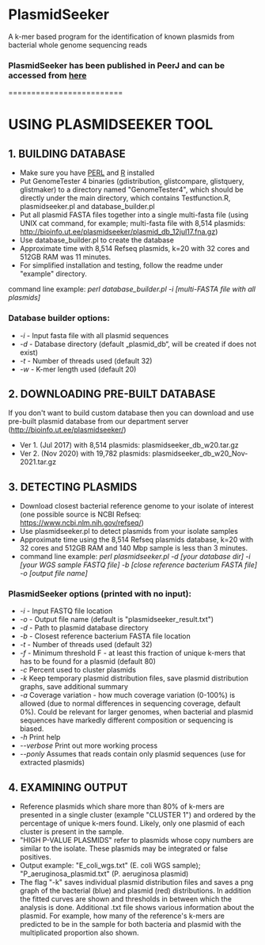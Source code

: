 # PlasmidSeeker
A k-mer based program for the identification of known plasmids from bacterial whole genome sequencing reads
### PlasmidSeeker has been published in PeerJ and can be accessed from [here](https://peerj.com/articles/4588/)

=========================

# USING PLASMIDSEEKER TOOL

## 1. BUILDING DATABASE

- Make sure you have [PERL](http://learn.perl.org/installing/unix_linux.html) and [R](https://cran.r-project.org/doc/manuals/r-release/R-admin.html#Obtaining-R) installed
- Put GenomeTester 4 binaries (gdistribution, glistcompare, glistquery, glistmaker) to a directory named "GenomeTester4", which should be directly under the main directory, which contains Testfunction.R, plasmidseeker.pl and database_builder.pl
- Put all plasmid FASTA files together into a single multi-fasta file (using UNIX cat command, for example; multi-fasta file with 8,514 plasmids: http://bioinfo.ut.ee/plasmidseeker/plasmid_db_12jul17.fna.gz)
- Use database_builder.pl to create the database
- Approximate time with 8,514 Refseq plasmids, k=20 with 32 cores and 512GB RAM was 11 minutes.
- For simplified installation and testing, follow the readme under "example" directory.

command line example: *perl database_builder.pl -i [multi-FASTA file with all plasmids]*

### Database builder options:
- *-i* - Input fasta file with all plasmid sequences
- *-d* - Database directory (default „plasmid_db“, will be created if does not exist)
- *-t* - Number of threads used (default 32)
- *-w* - K-mer length used (default 20)

## 2. DOWNLOADING PRE-BUILT DATABASE
If you don't want to build custom database then you can download and use pre-built plasmid database from our department server (http://bioinfo.ut.ee/plasmidseeker/) 
- Ver 1. (Jul 2017) with 8,514 plasmids: plasmidseeker_db_w20.tar.gz 
- Ver 2. (Nov 2020) with 19,782 plasmids: plasmidseeker_db_w20_Nov-2021.tar.gz 

## 3. DETECTING PLASMIDS

- Download closest bacterial reference genome to your isolate of interest (one possible source is NCBI Refseq: https://www.ncbi.nlm.nih.gov/refseq/)
- Use plasmidseeker.pl to detect plasmids from your isolate samples
- Approximate time using the 8,514 Refseq plasmids database, k=20 with 32 cores and 512GB RAM and 140 Mbp sample is less than 3 minutes.
- command line example: *perl plasmidseeker.pl -d [your database dir] -i [your WGS sample FASTQ file] -b [close reference bacterium FASTA file] -o [output file name]*

### PlasmidSeeker options (printed with no input):
- *-i* - Input FASTQ file location
- *-o* - Output file name (default is "plasmidseeker_result.txt")
- *-d* - Path to plasmid database directory
- *-b* - Closest reference bacterium FASTA file location
- *-t* - Number of threads used (default 32)
- *-f* - Minimum threshold F - at least this fraction of unique k-mers that has to be found for a plasmid (default 80)
- *-c* Percent used to cluster plasmids
- *-k* Keep temporary plasmid distribution files, save plasmid distribution graphs, save additional summary
- *-a* Coverage variation - how much coverage variation (0-100%) is allowed (due to normal differences in sequencing coverage, default 0%). Could be relevant for larger genomes, when bacterial and plasmid sequences have markedly different composition or sequencing is biased.
- *-h* Print help
- *--verbose* Print out more working process
- *--ponly* Assumes that reads contain only plasmid sequences (use for extracted plasmids)


## 4. EXAMINING OUTPUT

- Reference plasmids which share more than 80% of k-mers are presented in a single cluster (example "CLUSTER 1") and ordered by the percentage of unique k-mers found. Likely, only one plasmid of each cluster is present in the sample.
- "HIGH P-VALUE PLASMIDS" refer to plasmids whose copy numbers are similar to the isolate. These plasmids may be integrated or false positives.
- Output example: "E_coli_wgs.txt" (E. coli WGS sample); "P_aeruginosa_plasmid.txt" (P. aeruginosa plasmid)
- The flag "-k" saves individual plasmid distribution files and saves a png graph of the bacterial (blue) and plasmid (red) distributions. In addition the fitted curves are shown and thresholds in between which the analysis is done. Additional .txt file shows various information about the plasmid. For example, how many of the reference's k-mers are predicted to be in the sample for both bacteria and plasmid with the multiplicated proportion also shown.

